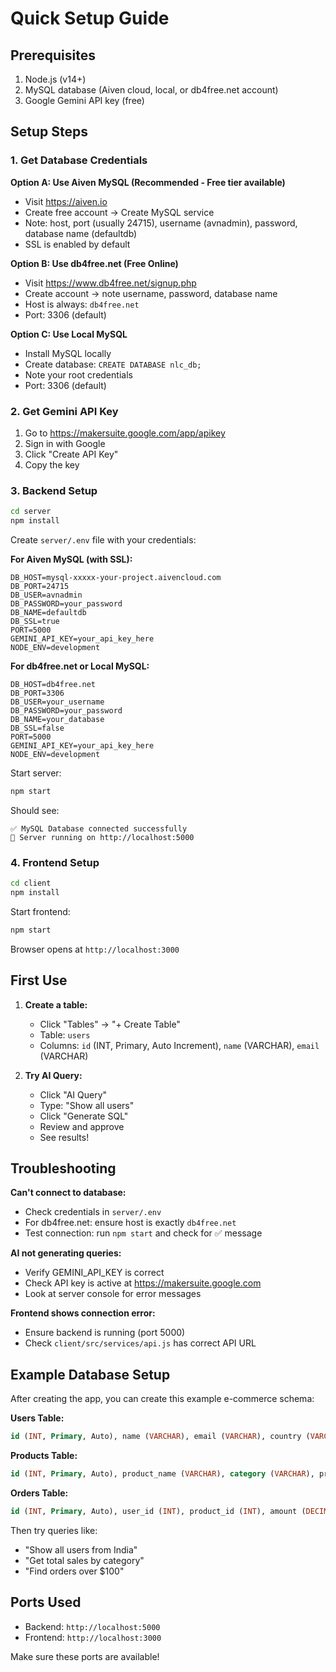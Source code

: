 # Quick Setup Guide

## Prerequisites

1. Node.js (v14+)
2. MySQL database (Aiven cloud, local, or db4free.net account)
3. Google Gemini API key (free)

## Setup Steps

### 1. Get Database Credentials

**Option A: Use Aiven MySQL (Recommended - Free tier available)**

- Visit https://aiven.io
- Create free account → Create MySQL service
- Note: host, port (usually 24715), username (avnadmin), password, database name (defaultdb)
- SSL is enabled by default

**Option B: Use db4free.net (Free Online)**

- Visit https://www.db4free.net/signup.php
- Create account → note username, password, database name
- Host is always: `db4free.net`
- Port: 3306 (default)

**Option C: Use Local MySQL**

- Install MySQL locally
- Create database: `CREATE DATABASE nlc_db;`
- Note your root credentials
- Port: 3306 (default)

### 2. Get Gemini API Key

1. Go to https://makersuite.google.com/app/apikey
2. Sign in with Google
3. Click "Create API Key"
4. Copy the key

### 3. Backend Setup

```bash
cd server
npm install
```

Create `server/.env` file with your credentials:

**For Aiven MySQL (with SSL):**

```env
DB_HOST=mysql-xxxxx-your-project.aivencloud.com
DB_PORT=24715
DB_USER=avnadmin
DB_PASSWORD=your_password
DB_NAME=defaultdb
DB_SSL=true
PORT=5000
GEMINI_API_KEY=your_api_key_here
NODE_ENV=development
```

**For db4free.net or Local MySQL:**

```env
DB_HOST=db4free.net
DB_PORT=3306
DB_USER=your_username
DB_PASSWORD=your_password
DB_NAME=your_database
DB_SSL=false
PORT=5000
GEMINI_API_KEY=your_api_key_here
NODE_ENV=development
```

Start server:

```bash
npm start
```

Should see:

```
✅ MySQL Database connected successfully
🚀 Server running on http://localhost:5000
```

### 4. Frontend Setup

```bash
cd client
npm install
```

Start frontend:

```bash
npm start
```

Browser opens at `http://localhost:3000`

## First Use

1. **Create a table:**

   - Click "Tables" → "+ Create Table"
   - Table: `users`
   - Columns: `id` (INT, Primary, Auto Increment), `name` (VARCHAR), `email` (VARCHAR)

2. **Try AI Query:**
   - Click "AI Query"
   - Type: "Show all users"
   - Click "Generate SQL"
   - Review and approve
   - See results!

## Troubleshooting

**Can't connect to database:**

- Check credentials in `server/.env`
- For db4free.net: ensure host is exactly `db4free.net`
- Test connection: run `npm start` and check for ✅ message

**AI not generating queries:**

- Verify GEMINI_API_KEY is correct
- Check API key is active at https://makersuite.google.com
- Look at server console for error messages

**Frontend shows connection error:**

- Ensure backend is running (port 5000)
- Check `client/src/services/api.js` has correct API URL

## Example Database Setup

After creating the app, you can create this example e-commerce schema:

**Users Table:**

```sql
id (INT, Primary, Auto), name (VARCHAR), email (VARCHAR), country (VARCHAR), created_at (TIMESTAMP)
```

**Products Table:**

```sql
id (INT, Primary, Auto), product_name (VARCHAR), category (VARCHAR), price (DECIMAL)
```

**Orders Table:**

```sql
id (INT, Primary, Auto), user_id (INT), product_id (INT), amount (DECIMAL), order_date (DATE)
```

Then try queries like:

- "Show all users from India"
- "Get total sales by category"
- "Find orders over $100"

## Ports Used

- Backend: `http://localhost:5000`
- Frontend: `http://localhost:3000`

Make sure these ports are available!
